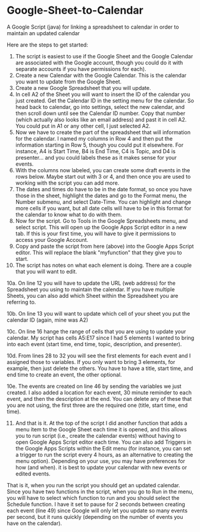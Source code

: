 # Google-Sheet-to-Calendar
A Google Script (java) for linking a spreadsheet to calendar in order to maintain an updated calendar

Here are the steps to get started:

1. The script is easiest to use if the Google Sheet and the Google Calendar are associated with the Google account, though you could do it with separate accounts if you have permissions for each).
2. Create a new Calendar with the Google Calendar. This is the calendar you want to update from the Google Sheet.
3. Create a new Google Spreadsheet that you will update.
4. In cell A2 of the Sheet you will want to insert the ID of the calendar you just created. Get the Calendar ID in the setting menu for the calendar. So head back to calendar, go into settings, select the new calendar, and then scroll down until see the Calendar ID number. Copy that number (which actually also looks like an email address) and past it in cell A2. You could put in A1 or any other cell, I just selected A2.
5. Now we have to create the part of the spreadsheet that will information for the calendar. I named my columns in Row 4 and then put the information starting in Row 5, though you could put it elsewhere.  For instance, A4 is Start Time, B4 is End Time, C4 is Topic, and D4 is presenter... and you could labels these as it makes sense for your events.
6. With the columns now labeled, you can create some draft events in the rows below. Maybe start out with 3 or 4, and then once you are used to working with the script you can add more. 
7. The dates and times do have to be in the date format, so once you have those in the sheet, highlight the dates and go to the Format menu, the Number submenu, and select Date-Time. You can highlight and change more cells if you want, but all date cells will have to be in this format for the calendar to know what to do with them.
8. Now for the script. Go to Tools in the Google Spreadsheets menu, and select script.  This will open up the Google Apps Script editor in a new tab. If this is your first time, you will have to give it permissions to access your Google Account.
9. Copy and paste the script from here (above) into the Google Apps Script editor.  This will replace the blank "myfunction" that they give you to start. 
10. The script has notes on what each element is doing. There are a couple that you will want to edit.

10a. On line 12 you will have to update the URL (web address) for the Spreadsheet you using to maintain the calendar. If you have multiple Sheets, you can also add which Sheet within the Spreadsheet you are referring to.

10b. On line 13 you will want to update which cell of your sheet you put the calendar ID (again, mine was A2)

10c. On line 16 hange the range of cells that you are using to update your calendar. My script has cells A5:E17 since I had 5 elements I wanted to bring into each event (start time, end time, topic, description, and presenter).

10d. From lines 28 to 32 you will see the first elements for each event and I assigned those to variables. If you only want to bring 3 elements, for example, then just delete the others.  You have to have a title, start time, and end time to create an event, the other optional.

10e. The events are created on line 46 by sending the variables we just created. I also added a location for each event, 30 minute reminder to each event, and then the description at the end. You can delete any of these that you are not using, the first three are the required one (title, start time, end time).

11. And that is it. At the top of the script I did another function that adds a menu item to the Google Sheet each time it is opened, and this allows you to run script (i.e., create the calendar events) without having to open Google Apps Script editor each time.  You can also add Triggers in the Google Apps Scripts within the Edit menu (for instance, you can set a trigger to run the script every 4 hours, as an alternative to creating the menu option). Depending on your use, you may have preferences for how (and when). it is best to update your calendar with new events or edited events.

That is it, when you run the script you should get an updated calendar. Since you have two functions in the script, when you go to Run in the menu, you will have to select which function to run and you should select the Schedule function. I have it set to pause for 2 seconds between creating each event (line 49) since Google will only let you update so many events per second, but it runs quickly (depending on the number of events you have on the calendar).



